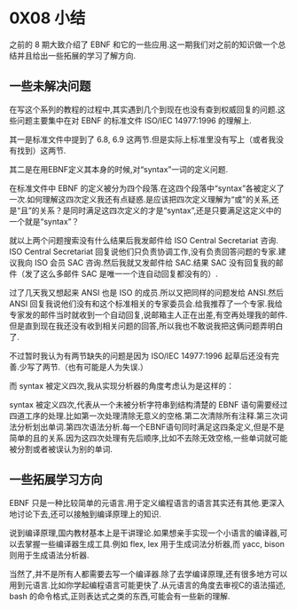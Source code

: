 # 0X08 小结

之前的 8 期大致介绍了 EBNF 和它的一些应用.这一期我们对之前的知识做一个总结并且给出一些拓展的学习了解方向.

## 一些未解决问题

在写这个系列的教程的过程中,其实遇到几个到现在也没有查到权威回复的问题.这些问题主要集中在对 EBNF 的标准文件 ISO/IEC 14977:1996 的理解上.

其一是标准文件中提到了 6.8, 6.9 这两节.但是实际上标准里没有写上（或者我没有找到）这两节.

其二是在用EBNF定义其本身的时候,对“syntax”一词的定义问题.

在标准文件中 EBNF 的定义被分为四个段落.在这四个段落中“syntax”各被定义了一次.如何理解这四次定义我还有点疑惑.是应该把四次定义理解为“或”的关系,还是“且”的关系？是同时满足这四次定义的才是“syntax”,还是只要满足这定义中的一个就是“syntax”？

就以上两个问题搜索没有什么结果后我发邮件给 ISO Central Secretariat 咨询. ISO Central Secretariat 回复说他们只负责协调工作,没有负责回答问题的专家.建议我向 ISO 会员 SAC 咨询.然后我就又发邮件给 SAC.结果 SAC 没有回复我的邮件（发了这么多邮件 SAC 是唯一一个连自动回复都没有的）.

过了几天我又想起来 ANSI 也是 ISO 的成员.所以又把同样的问题发给 ANSI.然后 ANSI 回复我说他们没有和这个标准相关的专家委员会.给我推荐了一个专家.我给专家发的邮件当时就收到一个自动回复,说邮箱主人正在出差,有空再处理我的邮件.但是直到现在我还没有收到相关问题的回答,所以我也不敢说我把这俩问题弄明白了.

不过暂时我认为有两节缺失的问题是因为 ISO/IEC 14977:1996 起草后还没有完善.少写了两节.（也有可能是人为失误.）

而 syntax 被定义四次,我从实现分析器的角度考虑认为是这样的：

syntax 被定义四次,代表从一个未被分析字符串到结构清楚的 EBNF 语句需要经过四道工序的处理.比如第一次处理清除无意义的空格.第二次清除所有注释.第三次词法分析划出单词.第四次语法分析.每一个EBNF语句同时满足这四条定义,但是不是简单的且的关系.因为这四次处理有先后顺序,比如不去除无效空格,一些单词就可能被分割或者被误认为别的单词.

## 一些拓展学习方向

EBNF 只是一种比较简单的元语言.用于定义编程语言的语言其实还有其他.更深入地讨论下去,还可以接触到编译原理上的知识.

说到编译原理,国内教材基本上是干讲理论.如果想亲手实现一个小语言的编译器,可以去掌握一些编译器生成工具.例如 flex, lex 用于生成词法分析器,而 yacc, bison 则用于生成语法分析器.

当然了,并不是所有人都需要去写一个编译器.除了去学编译原理,还有很多地方可以用到元语言.比如你学起编程语言可能更快了.从元语言的角度去审视C的语法描述, bash 的命令格式,正则表达式之类的东西,可能会有一些新的理解.

